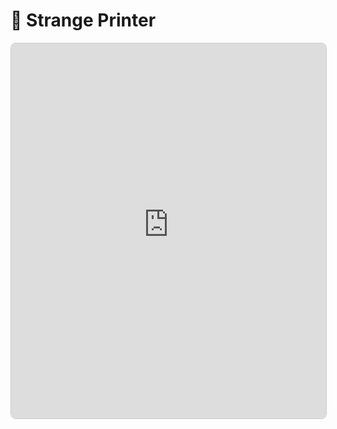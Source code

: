 # 🚀 Strange Printer

<iframe src="https://strange-printer.demos.davidhaolong.com"
        width="100%"
        height="600"
        style="border:1px solid #ccc; border-radius: 8px;">
</iframe>
